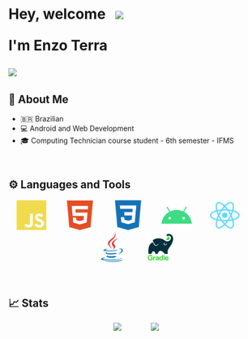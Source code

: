 <h1> Hey, welcome &nbsp <img width="40px" src="https://raw.githubusercontent.com/iampavangandhi/iampavangandhi/master/gifs/Hi.gif"> <p> I'm Enzo Terra</p> </h1> 

<img width="250px" src="https://raw.githubusercontent.com/iampavangandhi/iampavangandhi/master/gifs/hello.gif">

<br>

## 🧑 About Me
- 🇧🇷 Brazilian
- 💻 Android and Web Development
- 🎓 Computing Technician course student - 6th semester - IFMS

<br>

## ⚙️ Languages and Tools

<div display="flex" align="center">
  <img width="60px" src="https://raw.githubusercontent.com/devicons/devicon/master/icons/javascript/javascript-plain.svg"> &nbsp &nbsp &nbsp &nbsp
  <img width="60px" src="https://raw.githubusercontent.com/devicons/devicon/master/icons/html5/html5-plain.svg"> &nbsp &nbsp &nbsp &nbsp
  <img width="60px" src="https://raw.githubusercontent.com/devicons/devicon/master/icons/css3/css3-plain.svg"> &nbsp &nbsp &nbsp &nbsp
  <img width="60px" src="https://github.com/enzoterra/enzoterra/blob/main/Icons/android.png"> &nbsp &nbsp &nbsp &nbsp
  <img width="60px" src="https://raw.githubusercontent.com/devicons/devicon/master/icons/react/react-original.svg"> &nbsp &nbsp &nbsp &nbsp
  <img width="60px" src="https://raw.githubusercontent.com/devicons/devicon/master/icons/java/java-original.svg"> &nbsp &nbsp &nbsp &nbsp
  <img width="60px" src="https://github.com/enzoterra/enzoterra/blob/main/Icons/gradle.png">
</div>

<br>
<br>

## 📈 Stats
<div align="center" display="flex">
  <img width="350px" src="https://github-readme-stats.vercel.app/api/top-langs/?username=enzoterra&layout=compact&theme=react">
  <img width="50px">
  <img width="483px" src="https://github-readme-stats.vercel.app/api?username=enzoterra&layout=compact&show_icons=true&theme=react&custom_title=Enzo Terra GitHub Stats&hide=issues">
</div>

<!--
**enzoterra/enzoterra** is a ✨ _special_ ✨ repository because its `README.md` (this file) appears on your GitHub profile.

Here are some ideas to get you started:

- 🔭 I’m currently working on ...
- 🌱 I’m currently learning ...
- 👯 I’m looking to collaborate on ...
- 🤔 I’m looking for help with ...
- 💬 Ask me about ...
- 📫 How to reach me: ...
- 😄 Pronouns: ...
- ⚡ Fun fact: ...
-->
